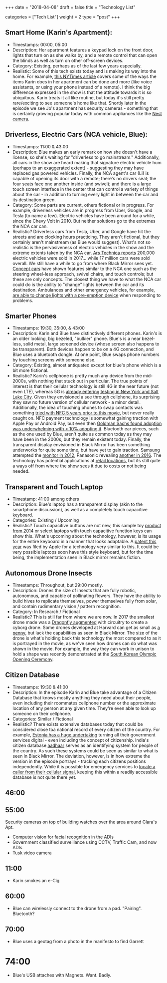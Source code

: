 +++
date = "2018-04-08"
draft = false
title = "Technology List"

categories = ["Tech List"]
weight = 2
type = "post"
+++

## Smart Home (Karin's Apartment):
- Timestamps: 00:00, 05:00
- Description: Her apartment features a keypad lock on the front door, lights that turn on as she walks by, and a remote control that can open the blinds as well as turn on other off-screen devices.
- Category: Existing, perhaps as of the last few years especially. 
- Realistic: Some of this tech exists today and is making its way into the home. For example, [this NYTimes article](https://www.nytimes.com/guides/technology/how-to-make-a-smart-home) covers some of the ways the items Karin does in her apartment can be done and more (like voice assistants, or using your phone instead of a remote). I think the big difference expressed in the show is that the attitude towards it is so ubiquitous. Karin treats it all like routine, but today it's still pretty rare/exciting to see someone's home like that. Shortly later in the episode we see Jo's apartment has security cameras - something that is certainly growing popular today with common appliances like the [Nest camera](https://nest.com/cameras/). 

## Driverless, Electric Cars (NCA vehicle, Blue):
- Timestamps: 11:00 & 43:00
- Description: Blue makes an early remark on how she doesn't have a  license, so she's waiting for "driverless to go mainstream." Additionally, all cars in the show are heard making that signature electric vehicle hum (perhaps to an exaggerated extent) - suggesting they may have replaced gas powered vehicles. Finally, the NCA agent's car (Li) is capable of opening its door with a remote; there's no drivers seat; the four seats face one another inside (and swivel); and there is a large touch screen interface in the center that can control a variety of things about the car - in addition to turning every light in between the car and its destination green.
- Category: Some parts are current, others fictional or in progress. For example, driverless vehicles are in progress from Uber, Google, and Tesla (to name a few). Electric vehicles have been around for a while, since the Chevy Volt in 2010. But neither solutions go to the extremes the NCA car can.
- Realistic? Driverless cars from Tesla, Uber, and Google have hit the streets and are clocking hours practicing. They aren't fictional, but they certainly aren't mainstream (as Blue would suggest). What's not so realistic is the pervasiveness of electric vehicles in the show and the extreme extents taken by the NCA car. 
[Ars Technica reports](https://arstechnica.com/cars/2018/01/2017-was-the-best-year-ever-for-electric-vehicle-sales-in-the-us/) 200,000 electric vehicles were sold in 2017... while 17 million cars were sold overall. We still have a while to go from where Black Mirror sees yet.
[Concept cars](http://www.businessinsider.com/concept-cars-of-the-future-photos-2016-7#because-the-car-is-driverless-the-steering-wheel-will-retract-back-into-the-dashboard-when-its-not-in-use-16) have shown features similar to the NCA one such as the steering wheel-less approach, swivel chairs, and touch controls; but these are only concepts. The closest thing we have to what the NCA car could do is the ability to "change" lights between the car and its destination. Ambulances and other emergency vehicles, for example, [are able to change lights with a pre-emption device](https://www.tranbc.ca/2014/01/30/5-things-that-make-traffic-signals-change/) when responding to problems.

## Smarter Phones
- Timestamps: 19:30, 35:00, & 43:00
- Description: Karin and Blue have distinctively different phones. Karin's is an older looking, big bezeled, "bulkier" phone. Blue's is a near bezel-less, solid metal, large screened device (whose screen also happens to be transparent). Both devices happen to be on a 4G connection, and Blue uses a bluetooth dongle. At one point, Blue swaps phone numbers by touching screens with someone else.
- Category: Existing, almost antiquated except for blue's phone which is a bit more fictional.
- Realistic? Karin's cellphone is pretty much any device from the mid-2000s, with nothing that stuck out in particular. The true points of interest is that their cellular technology is still 4G in the near future (not even LTE), whereas 5G is [already entering testing in New York and Salt Lake City](https://spectrum.ieee.org/tech-talk/telecom/wireless/the-national-science-foundation-announces-pawr-test-platform-cities). Given they envisioned a see through cellphone, its surprising they saw no future version of cellular network - a minor detail. Additionally, the idea of touching phones to swap contacts was something [tried with NFC 5 years prior to this movie](https://techcrunch.com/2011/09/29/new-nfc-spec-makes-it-easier-to-swap-contacts-save-data-to-phones/), but never really caught on. NFC payment technology is somewhat gaining traction with Apple Pay or Android Pay, but even then [Goldman Sachs found adoption was underwhelming with < 10% adopting it](http://fortune.com/2017/08/04/apple-pay-samsung-mobile-payments/). Bluetooth ear pieces, such as the one used by Blue, aren't quite as common today as they may have been in the 2000s, but they remain existent today. Finally, the transparent display envisioned in Black Mirror has been something underworks for quite some time, but have yet to gain traction. Samsung attempted the [monitor in 2012](https://www.theverge.com/2012/8/27/3271060/samsung-transparent-commercial-displays-availability), Panasonic revealing [another in 2016](https://www.theverge.com/2016/1/7/10733626/panasonic-transparent-screen-display-ces-2016). The technology has potential applications at [retail locations](http://www.planar.com/innovations/transparent-oled/), but its still quite a ways off from where the show sees it due to costs or not being needed.

## Transparent and Touch Laptop
- Timestamp: 41:00 among others
- Description: Blue's laptop has a transparent display (akin to the smartphone discussion), as well as a completely touch capacitive keyboard.
- Categories: Existing / Upcoming
- Realistic? Touch capacitive buttons are not new, this sample toy [product from 2014](https://www.sparkfun.com/products/retired/12017) or select laptops with touch capacitive function keys can show this. What's upcoming about the technology, however, is its usage for the entire keyboard in a manner that looks adaptable. A [patent this year](https://wccftech.com/new-apple-patent-details-keyboard-with-touch-based-capacitive-keys/) was filed by Apple for a technology very similar to this. It could be very possible laptops soon have this style keyboard, but for the time being, the implementation seen in Black mirror remains fiction.

## Autonomous Drone Insects
- Timestamps: Throughout, but 29:00 mostly.
- Description: Drones the size of insects that are fully robotic, autonomous, and capable of pollinating flowers. They have the ability to build hives to replicate themselves, power themselves fully from solar, and contain rudimentary vision / pattern recognition.
- Category: In Research / Fictional
- Realistic? This is still far from where we are now. In 2017 the smallest drone made was a [Dragonfly augmented](https://spectrum.ieee.org/automaton/robotics/industrial-robots/draper-dragonfleye-project) with circuitry to create a cyborg drone. Some drones developed at Harvard can get as small as [a penny](https://www.popsci.com/article/technology/rise-insect-drones), but lack the capabilities as seen in Black Mirror. The size of the drone is what's holding back this technology the most compared to as it is portrayed in the movie, as we've seen how drones can do what was shown in the movie. For example, the way they can work in unison to hold a shape was recently demonstrated at the [South Korean Olympic Opening Ceremony](https://www.wired.com/story/olympics-opening-ceremony-drone-show/).

## Citizen Database
- Timestamps: 19:30 & 41:00
- Description: In the episode Karin and Blue take advantage of a Citizen Database that knows mostly anything they need about their people, even including their roommates cellphone number or the approximate location of any person at any given time. They're even able to look up someone on their cellphone.
- Categories: Similar / Fictional
- Realistic? There exists extensive databases today that could be considered close toa  national record of every citizen of the country. For example, [Estonia has a huge undertaking](https://www.newyorker.com/magazine/2017/12/18/estonia-the-digital-republic) turning all their government services digital - even including the concept of citizenship. India's citizen database [aadhaar](https://uidai.gov.in/your-aadhaar/about-aadhaar.html) serves as an identifying system for people of the country. As such these systems could be seen as similar to what is seen in Black Mirror. The deviation, however, is in how extreme the version in the episode portrays - tracking each citizens positions independently. While it is possible for emergency services to [locate a caller from their cellular signal](http://www.govtech.com/dc/articles/911-Dispatchers-Use-New-Technologies-to-Quickly-Locate-Cellphone-Callers.html), keeping this within a readily accessible database is not quite there yet.


## 46:00 
## 55:00
Security cameras on top of building watches over the area around Clara's Apt.
- Computer vision for facial recognition in the ADIs
- Government classified surveillance using CCTV, Traffic Cam, and now ADIs
- Tusk video camera


## 11:00
- Karin smokes an e-Cig

## 60:00
- Blue can wirelessly connect to the drone from a pad. "Pairing". Bluetooth?

## 70:00
- Blue uses a geotag from a photo in the manifesto to find Garrett

# 74:00
- Blue's USB attaches with Magnets. Want. Badly.